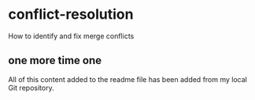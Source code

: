 # conflict-resolution
How to identify and fix merge conflicts

## one more time one
All of this content added to the readme file has been added from my local Git repository.
